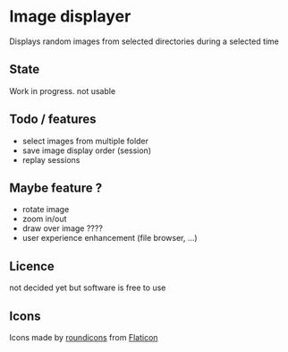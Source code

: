 # Image displayer
Displays random images from selected directories during a selected time

## State
Work in progress. not usable

## Todo / features
* select images from multiple folder
* save image display order (session)
* replay sessions

## Maybe feature ?
* rotate image
* zoom in/out
* draw over image ????
* user experience enhancement (file browser, ...)

## Licence
not decided yet but software is free to use 

## Icons
Icons made by [roundicons](https://www.flaticon.com/authors/roundicons) from [Flaticon](www.flaticon.com)
